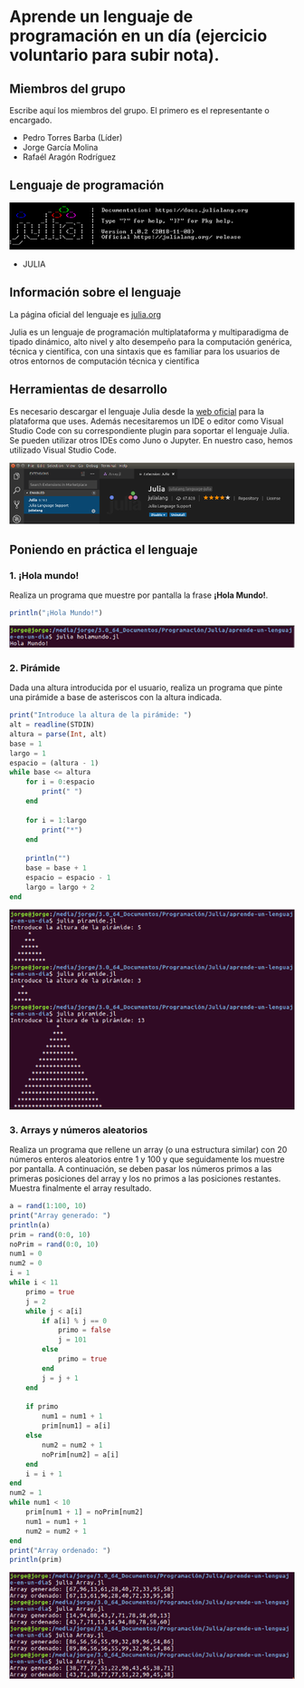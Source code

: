 # Aprende un lenguaje de programación en un día (ejercicio voluntario para subir nota).

## Miembros del grupo

Escribe aquí los miembros del grupo. El primero es el representante o encargado.

* Pedro Torres Barba (Líder)
* Jorge García Molina
* Rafaél Aragón Rodríguez

## Lenguaje de programación

<img src="./imagenes/Header.png" alt="Cabecera de Julia">

* JULIA

## Información sobre el lenguaje

La página oficial del lenguaje es [julia.org](https://julialang.org)

Julia es un lenguaje de programación multiplataforma y multiparadigma de tipado dinámico, alto nivel y alto desempeño para la computación genérica, técnica y científica, con una sintaxis que es familiar para los usuarios de otros entornos de computación técnica y científica

## Herramientas de desarrollo

Es necesario descargar el lenguaje Julia desde la [web oficial](https://julialang.org/downloads/) para la plataforma que uses.
Además necesitaremos un IDE o editor como Visual Studio Code con su correspondiente plugin para soportar el lenguaje Julia. Se pueden utilizar otros IDEs como Juno o Jupyter. En nuestro caso, hemos utilizado Visual Studio Code.

<img src="./imagenes/pluginjulia.png" alt="Resultado de HolaMundo">


## Poniendo en práctica el lenguaje

### 1. ¡Hola mundo!

Realiza un programa que muestre por pantalla la frase **¡Hola Mundo!**.

```julia
println("¡Hola Mundo!")
```

<img src="./imagenes/HolaMundo.png" alt="Resultado de HolaMundo">

### 2. Pirámide

Dada una altura introducida por el usuario, realiza un programa que pinte una pirámide a base de asteriscos con la altura indicada.

```julia
print("Introduce la altura de la pirámide: ")
alt = readline(STDIN)
altura = parse(Int, alt)
base = 1
largo = 1
espacio = (altura - 1)
while base <= altura
    for i = 0:espacio
        print(" ")
    end

    for i = 1:largo
        print("*")
    end

    println("")
    base = base + 1
    espacio = espacio - 1
    largo = largo + 2
end
```

<img src="./imagenes/Piramide.png" alt="Resultado de HolaMundo">

### 3. Arrays y números aleatorios

Realiza un programa que rellene un array (o una estructura similar) con 20 números enteros aleatorios entre 1 y 100 y que seguidamente los muestre por pantalla. A continuación, se deben pasar los números primos a las primeras posiciones del array y los no primos a las posiciones restantes. Muestra finalmente el array resultado.

```julia
a = rand(1:100, 10)
print("Array generado: ")
println(a)
prim = rand(0:0, 10)
noPrim = rand(0:0, 10)
num1 = 0
num2 = 0
i = 1
while i < 11
    primo = true
    j = 2
    while j < a[i]
        if a[i] % j == 0
            primo = false
            j = 101
        else
            primo = true
        end
        j = j + 1
    end

    if primo
        num1 = num1 + 1
        prim[num1] = a[i]
    else
        num2 = num2 + 1
        noPrim[num2] = a[i]
    end
    i = i + 1
end
num2 = 1
while num1 < 10
    prim[num1 + 1] = noPrim[num2]
    num1 = num1 + 1
    num2 = num2 + 1
end
print("Array ordenado: ")
println(prim)
```

<img src="./imagenes/Array.png" alt="Resultado de HolaMundo">

